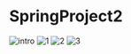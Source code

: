 # SpringProject2


![intro](https://user-images.githubusercontent.com/59599438/80486508-3f667380-8996-11ea-9ff7-4bcd070d6092.png)
![1](https://user-images.githubusercontent.com/59599438/80486558-50af8000-8996-11ea-93da-90f4fdd6e530.png)
![2](https://user-images.githubusercontent.com/59599438/80486567-560cca80-8996-11ea-9c86-467c14b9218b.png)
![3](https://user-images.githubusercontent.com/59599438/80486575-5a38e800-8996-11ea-9af3-9ea5eeb85ea2.png)
